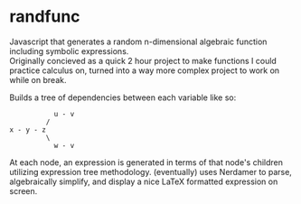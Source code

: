 # randfunc
Javascript that generates a random n-dimensional algebraic function including symbolic expressions.  
Originally concieved as a quick 2 hour project to make functions I could practice calculus on, turned into a way more complex project to work on while on break.

Builds a tree of dependencies between each variable like so:
```
           u - v
         /
x - y - z 
         \
           w - v
```

At each node, an expression is generated in terms of that node's children utilizing expression tree methodology. 
(eventually) uses Nerdamer to parse, algebraically simplify, and display a nice LaTeX formatted expression on screen.
